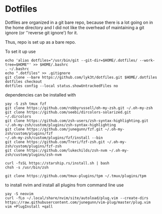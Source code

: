 # Dotfiles

Dotfiles are organized in a git bare repo, because there is a lot going on in the home directory and I did not like the overhead of maintaining a git ignore (or ''reverse git ignore') for it.

Thus, repo is set up as a bare repo.

To set it up use
```
echo 'alias dotfiles="/usr/bin/git --git-dir=$HOME/.dotfiles/ --work-tree=$HOME"' >> $HOME/.bashrc
. ~/.bashrc
echo ".dotfiles" >> .gitignore
git clone --bare https://github.com/lyk3t/dotfiles.git $HOME/.dotfiles
dotfiles checkout
dotfiles config --local status.showUntrackedFiles no
```

dependencies can be installed with
```
yay -S zsh tmux fzf
git clone https://github.com/robbyrussell/oh-my-zsh.git ~/.oh-my-zsh
git clone https://github.com/seebi/dircolors-solarized.git ~/.dircolors
git clone https://github.com/zsh-users/zsh-syntax-highlighting.git ~/.oh-my-zsh/custom/plugins/zsh-syntax-highlighting
git clone https://github.com/junegunn/fzf.git ~/.oh-my-zsh/custom/plugins/fzf
~/.oh-my-zsh/custom/plugins/fzf/install --bin
git clone https://github.com/Treri/fzf-zsh.git ~/.oh-my-zsh/custom/plugins/fzf-zsh
git clone https://github.com/lukechilds/zsh-nvm ~/.oh-my-zsh/custom/plugins/zsh-nvm

curl -fsSL https://starship.rs/install.sh | bash
chsh -s /usr/bin/zsh

git clone https://github.com/tmux-plugins/tpm ~/.tmux/plugins/tpm
```


to install nvim and install all plugins from command line use
```
yay -S neovim
curl -fLo ~/.local/share/nvim/site/autoload/plug.vim --create-dirs https://raw.githubusercontent.com/junegunn/vim-plug/master/plug.vim
vim +PlugInstall +qall
```
